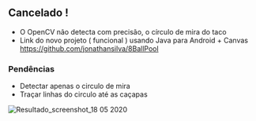## Cancelado !
- O OpenCV não detecta com precisão, o círculo de mira do taco
- Link do novo projeto ( funcional ) usando Java para Android + Canvas https://github.com/jonathansilva/8BallPool

### Pendências
- Detectar apenas o circulo de mira
- Traçar linhas do circulo até as caçapas

![Resultado_screenshot_18 05 2020](https://user-images.githubusercontent.com/33843748/82271852-4c500480-994f-11ea-9f69-35192ac4fc06.png)
